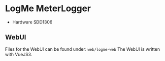 # LogMe MeterLogger

- Hardware
  SDD1306

## WebUI

Files for the WebUI can be found under: `web/logme-web`
The WebUI is written with VueJS3.
